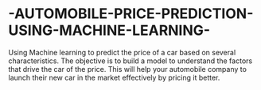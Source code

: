 # -AUTOMOBILE-PRICE-PREDICTION-USING-MACHINE-LEARNING-
Using Machine learning to predict the price of a car based on several characteristics. The objective is to build a model to understand the factors that drive the car of the price. This will help your automobile company to launch their new car in the market effectively by pricing it better.
